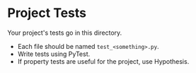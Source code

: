 # Project Tests

Your project's tests go in this directory.

- Each file should be named `test_<something>.py`.
- Write tests using PyTest.
- If property tests are useful for the project, use Hypothesis.
